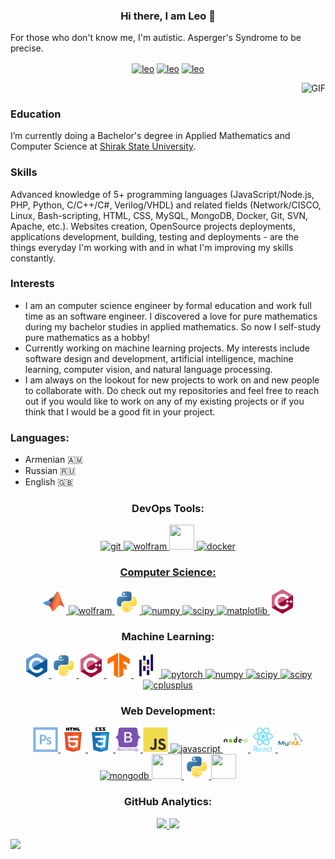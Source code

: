 <h3 align="center">Hi there, I am Leo 👋</h3>
For those who don't know me, I'm autistic. Asperger's Syndrome to be precise.

<p align="center">
   <a href="https://www.linkedin.com/in/l-kh-hovhannisyan-560706185" target="blank"><img align="center"
      src="https://raw.githubusercontent.com/rahuldkjain/github-profile-readme-generator/master/src/images/icons/Social/linked-in-alt.svg"
      alt="leo" height="30" width="40" /></a>
   <a href="https://www.facebook.com/le.non.794" target="blank"><img align="center"
      src="https://raw.githubusercontent.com/rahuldkjain/github-profile-readme-generator/master/src/images/icons/Social/facebook.svg"
      alt="leo" height="30" width="40" /></a>
   <a href="" target="blank"><img align="center"
      src="https://raw.githubusercontent.com/rahuldkjain/github-profile-readme-generator/master/src/images/icons/Social/instagram.svg"
      alt="leo" height="30" width="40" /></a>
   </p>

<img align="right" alt="GIF" src="https://media.giphy.com/media/836HiJc7pgzy8iNXCn/giphy.gif" />

<br>

### Education
I’m currently doing a Bachelor's degree in Applied Mathematics and Computer Science at <a href="https://shsu.am/en/">Shirak State University</a>.

### Skills
Advanced knowledge of 5+ programming languages (JavaScript/Node.js, PHP, Python, C/C++/C#, Verilog/VHDL) and related fields (Network/CISCO, Linux, Bash-scripting, HTML, CSS, MySQL, MongoDB, Docker, Git, SVN, Apache, etc.). Websites creation, OpenSource projects deployments, applications development, building, testing and deployments - are the things everyday I'm working with and in what I'm improving my skills constantly.

### Interests

- I am an computer science engineer by formal education and work full time as an software engineer. I discovered a love for pure mathematics during my bachelor studies in applied mathematics. So now I self-study pure mathematics as a hobby!
- Currently working on machine learning projects. 
My interests include software design and development, artificial intelligence, machine learning, computer vision, and natural language processing.
- I am always on the lookout for new projects to work on and new people to collaborate with. Do check out my repositories and feel free to reach out if you would like to work on any of my existing projects or if you think that I would be a good fit in your project.

### Languages:

- Armenian 🇦🇲
- Russian  🇷🇺
- English  🇬🇧

<h3 align="center">DevOps Tools:</h3>
    
<p align="center"> <a href="https://developer.python.com" target="_blank" rel="noreferrer"> 
    <img
      src="https://user-images.githubusercontent.com/63071990/147405494-e6e1cd89-0e5e-4c2f-a3f8-9b40f3cfadf9.png" 
      alt="git" width="40" height="40" /> </a> <a href="https://reactjs.org/" target="_blank" rel="noreferrer">
  <img
      src="https://user-images.githubusercontent.com/63071990/147405531-ca6e64f2-286d-41a1-88f9-13104c6407d4.png" 
      alt="wolfram" width="40" height="40" /> </a> <a href="https://reactjs.org/" target="_blank" rel="noreferrer">
     <img 
      src="https://user-images.githubusercontent.com/63071990/147405576-96390272-2d3c-41b2-abf0-9a9a8e567dbd.png"
      width="40" height="40" /> </a> <a href="https://reactjs.org/" target="_blank" rel="noreferrer">
   <img
      src="https://user-images.githubusercontent.com/63071990/147405608-7582fa6d-ecec-4e98-933d-d7c701f7848e.png" 
      alt="docker" width="40" height="40" /> </a> <a href="https://nodejs.org" target="_blank" rel="noreferrer">
    </p>

<h3 align="center">Computer Science:</h3>

<p align="center"> <a href="https://developer.python.com" target="_blank" rel="noreferrer"> 
    <img
      src="https://raw.githubusercontent.com/devicons/devicon/master/icons/matlab/matlab-original.svg" 
      alt="matlab" width="40" height="40" /> </a> <a href="https://reactjs.org/" target="_blank" rel="noreferrer">
  <img
      src="https://user-images.githubusercontent.com/63071990/147405414-30b9b4b3-f082-404c-a95e-c70832986120.png" 
      alt="wolfram" width="40" height="40" /> </a> <a href="https://reactjs.org/" target="_blank" rel="noreferrer">
     <img 
      src="https://raw.githubusercontent.com/devicons/devicon/master/icons/python/python-original.svg" alt="python"
      width="40" height="40" /> </a> <a href="https://reactjs.org/" target="_blank" rel="noreferrer">
   <img
      src="https://www.vectorlogo.zone/logos/numpy/numpy-icon.svg" 
      alt="numpy" width="40" height="40" /> </a> <a href="https://nodejs.org" target="_blank" rel="noreferrer">
   <img
      src="https://user-images.githubusercontent.com/63071990/147405445-0fe44c10-2b07-48e9-9f42-4f62ece9a9fe.png" 
      alt="scipy" width="40" height="40" /> </a> <a href="https://reactjs.org/" target="_blank" rel="noreferrer">
   <img
      src="https://user-images.githubusercontent.com/63071990/147405465-eba34ed8-fd02-4ea2-89e7-a877eebc2f05.png" 
      alt="matplotlib" width="40" height="40" /> </a> <a href="https://reactjs.org/" target="_blank" rel="noreferrer">
    <img src="https://raw.githubusercontent.com/devicons/devicon/master/icons/cplusplus/cplusplus-original.svg"
      alt="cplusplus" width="40" height="40" /> </a> <a href="https://www.w3schools.com/css/" target="_blank" rel="noreferrer"></a> 
    </p>
    
<h3 align="center">Machine Learning:</h3>

<p align="center"> <a href="https://developer.python.com" target="_blank" rel="noreferrer">
   <img 
      src="https://raw.githubusercontent.com/devicons/devicon/master/icons/c/c-original.svg"
      alt="c" width="40" height="40" /> </a> <a href="https://www.w3schools.com/cpp/" target="_blank" rel="noreferrer">
   <img 
      src="https://raw.githubusercontent.com/devicons/devicon/master/icons/python/python-original.svg" alt="python"
      width="40" height="40" /> </a> <a href="https://reactjs.org/" target="_blank" rel="noreferrer">
  <img src="https://raw.githubusercontent.com/devicons/devicon/master/icons/cplusplus/cplusplus-original.svg"
      alt="cplusplus" width="40" height="40" /> </a> <a href="https://www.w3schools.com/css/" target="_blank" rel="noreferrer">
  <img
      src="https://raw.githubusercontent.com/devicons/devicon/master/icons/tensorflow/tensorflow-original.svg" alt="tensorflow" width="40"
      height="40" /> </a> <a href="https://developer.mozilla.org/en-US/docs/Web/JavaScript" target="_blank" rel="noreferrer"> 
     <img
      src="https://raw.githubusercontent.com/devicons/devicon/2ae2a900d2f041da66e950e4d48052658d850630/icons/pandas/pandas-original.svg"
      alt="pandas" width="40" height="40" /> </a> <a href="https://www.photoshop.com/en" target="_blank" rel="noreferrer">
     <img 
      src="https://www.vectorlogo.zone/logos/pytorch/pytorch-icon.svg" 
      alt="pytorch" width="40" height="40" /> </a> <a href="https://www.mysql.com/" target="_blank" rel="noreferrer">  
     <img
      src="https://www.vectorlogo.zone/logos/numpy/numpy-icon.svg" 
      alt="numpy" width="40" height="40" /> </a> <a href="https://nodejs.org" target="_blank" rel="noreferrer">
  <img
      src="https://user-images.githubusercontent.com/63071990/147405445-0fe44c10-2b07-48e9-9f42-4f62ece9a9fe.png" 
      alt="scipy" width="40" height="40" /> </a> <a href="https://reactjs.org/" target="_blank" rel="noreferrer">
   <img
      src="https://user-images.githubusercontent.com/63071990/147405465-eba34ed8-fd02-4ea2-89e7-a877eebc2f05.png" 
      alt="scipy" width="40" height="40" /> </a> <a href="https://reactjs.org/" target="_blank" rel="noreferrer">
    <img src="https://user-images.githubusercontent.com/63071990/147405963-8eaaecfa-30bb-4f24-b9be-9840ddd5b30b.png"
      alt="cplusplus" width="40" height="40" /> </a> <a href="https://www.w3schools.com/css/" target="_blank" rel="noreferrer"></a> 
    </p>
 
 <h3 align="center">Web Development:</h3>

<p align="center"> <a href="https://developer.python.com" target="_blank" rel="noreferrer"> 
    <img 
      src="https://raw.githubusercontent.com/devicons/devicon/master/icons/photoshop/photoshop-line.svg" alt="photoshop"
      width="40" height="40" /> </a> <a href="https://www.python.org" target="_blank" rel="noreferrer"> 
     <img 
      src="https://raw.githubusercontent.com/devicons/devicon/master/icons/html5/html5-original-wordmark.svg"
      alt="html5" width="40" height="40" /> </a> <a href="https://www.adobe.com/in/products/illustrator.html" target="_blank" rel="noreferrer"> 
     <img 
      src="https://raw.githubusercontent.com/devicons/devicon/master/icons/css3/css3-original-wordmark.svg" 
      alt="css3" width="40" height="40" /> </a> <a href="https://www.w3.org/html/" target="_blank" rel="noreferrer"> 
     <img 
      src="https://raw.githubusercontent.com/devicons/devicon/master/icons/bootstrap/bootstrap-plain-wordmark.svg"
      alt="bootstrap" width="40" height="40" /> </a> <a href="https://www.cprogramming.com/" target="_blank" rel="noreferrer">
     <img
      src="https://raw.githubusercontent.com/devicons/devicon/master/icons/javascript/javascript-original.svg"
      alt="javascript" width="40" height="40" /> </a> <a href="https://kotlinlang.org" target="_blank" rel="noreferrer">
     <img
      src="https://user-images.githubusercontent.com/63071990/147406661-05afbeca-3d41-48ed-b868-a71f32025b0a.png"
      alt="javascript" width="40" height="40" /> </a> <a href="https://kotlinlang.org" target="_blank" rel="noreferrer">
     <img
      src="https://raw.githubusercontent.com/devicons/devicon/master/icons/nodejs/nodejs-original-wordmark.svg"
      alt="nodejs" width="40" height="40" /> </a> <a href="https://pandas.pydata.org/" target="_blank" rel="noreferrer">
     <img
      src="https://raw.githubusercontent.com/devicons/devicon/master/icons/react/react-original-wordmark.svg"
      alt="react" width="40" height="40" /> </a> <a href="https://sass-lang.com" target="_blank" rel="noreferrer"> 
     <img
      src="https://raw.githubusercontent.com/devicons/devicon/master/icons/mysql/mysql-original-wordmark.svg"
      alt="mysql" width="40" height="40" /> </a> <a href="https://nestjs.com/" target="_blank" rel="noreferrer">
     <img
      src="https://www.vectorlogo.zone/logos/mongodb/mongodb-icon.svg" alt="mongodb" width="40"
      height="40" /> </a> <a href="https://www.java.com" target="_blank" rel="noreferrer">
   <img
      src="https://user-images.githubusercontent.com/63071990/147406739-51a095cc-96db-4585-928f-b0c0fc96e700.png" width="48"
      height="40" /> </a> <a href="https://www.java.com" target="_blank" rel="noreferrer">
  <img 
      src="https://raw.githubusercontent.com/devicons/devicon/master/icons/python/python-original.svg" alt="python"
      width="40" height="40" /> </a> <a href="https://reactjs.org/" target="_blank" rel="noreferrer">
   <img
      src="https://user-images.githubusercontent.com/63071990/147406730-dfa5826f-5d77-456c-905c-358a667347fa.png" width="40"
      height="40" /> </a> <a href="https://www.java.com" target="_blank" rel="noreferrer"></a> 
    </p>

 <h3 align="center">GitHub Analytics:</h3>

<p align="center">
<a href="https://github.com/L-Kh-Hovhannisyan">
  <img height="180em" src="https://github-readme-stats-eight-theta.vercel.app/api?username=L-Kh-Hovhannisyan&show_icons=true&theme=algolia&include_all_commits=true&count_private=true"/>
  <img height="180em" src="https://github-readme-stats-eight-theta.vercel.app/api/top-langs/?username=L-Kh-Hovhannisyan&layout=compact&langs_count=8&theme=algolia"/></a>
</p>

![](https://komarev.com/ghpvc/?username=L-Kh-Hovhannisyan)

